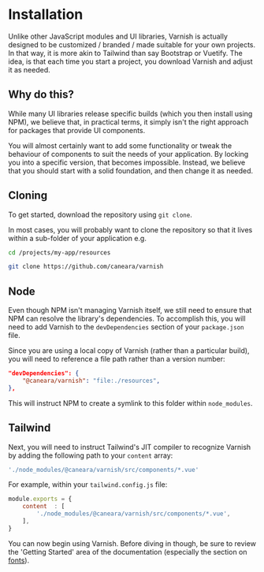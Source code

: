 # Installation

Unlike other JavaScript modules and UI libraries, Varnish is actually designed to be customized / branded / made suitable for your own projects. In that way, it is more akin to Tailwind than say Bootstrap or Vuetify. The idea, is that each time you start a project, you download Varnish and adjust it as needed.

## Why do this?

While many UI libraries release specific builds (which you then install using NPM), we believe that, in practical terms, it simply isn't the right approach for packages that provide UI components.

You will almost certainly want to add some functionality or tweak the behaviour of components to suit the needs of your application. By locking you into a specific version, that becomes impossible. Instead, we believe that you should start with a solid foundation, and then change it as needed.

## Cloning

To get started, download the repository using `git clone`.

In most cases, you will probably want to clone the repository so that it lives within a sub-folder of your application e.g.

```bash
cd /projects/my-app/resources

git clone https://github.com/caneara/varnish
```

## Node

Even though NPM isn't managing Varnish itself, we still need to ensure that NPM can resolve the library's dependencies. To accomplish this, you will need to add Varnish to the `devDependencies` section of your `package.json` file.

Since you are using a local copy of Varnish (rather than a particular build), you will need to reference a file path rather than a version number:

```json
"devDependencies": {
    "@caneara/varnish": "file:./resources",
},
```

This will instruct NPM to create a symlink to this folder within `node_modules`.

## Tailwind

Next, you will need to instruct Tailwind's JIT compiler to recognize Varnish by adding the following path to your `content` array:

```js
'./node_modules/@caneara/varnish/src/components/*.vue'
```

For example, within your `tailwind.config.js` file:

```js
module.exports = {
    content  : [
        './node_modules/@caneara/varnish/src/components/*.vue',
    ],
}
```

You can now begin using Varnish. Before diving in though, be sure to review the 'Getting Started' area of the documentation (especially the section on [fonts](/pages/fonts)).